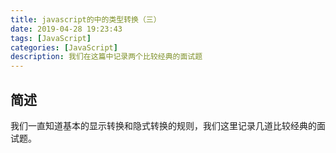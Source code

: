 ```yaml
---
title: javascript的中的类型转换（三）
date: 2019-04-28 19:23:43
tags: [JavaScript]
categories: [JavaScript]
description: 我们在这篇中记录两个比较经典的面试题
---
```

## 简述
我们一直知道基本的显示转换和隐式转换的规则，我们这里记录几道比较经典的面试题。

